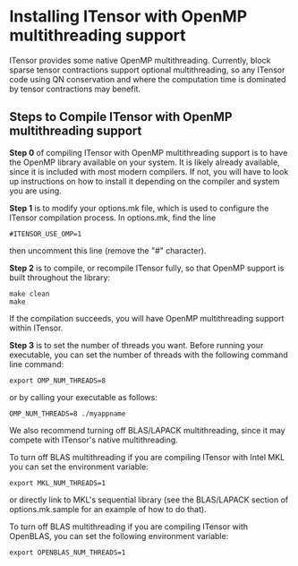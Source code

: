 # Installing ITensor with OpenMP multithreading support

ITensor provides some native OpenMP multithreading.
Currently, block sparse tensor contractions support
optional multithreading, so any ITensor code using QN
conservation and where the computation time is dominated
by tensor contractions may benefit.

## Steps to Compile ITensor with OpenMP multithreading support

<b>Step 0</b> of compiling ITensor with OpenMP multithreading support
is to have the OpenMP library available on your system. It is likely
already available, since it is included with most modern compilers.
If not, you will have to look up instructions on how to install it
depending on the compiler and system you are using.

<b>Step 1</b> is to modify your options.mk file, which is used to 
configure the ITensor compilation process. In options.mk, find the line

    #ITENSOR_USE_OMP=1

then uncomment this line (remove the "#" character).

<b>Step 2</b> is to compile, or recompile ITensor fully, so that
OpenMP support is built throughout the library:

    make clean
    make


If the compilation succeeds, you will have OpenMP multithreading
support within ITensor.

<b>Step 3</b> is to set the number of threads you want.
Before running your executable, you can set the number of threads
with the following command line command:

    export OMP_NUM_THREADS=8

or by calling your executable as follows:

    OMP_NUM_THREADS=8 ./myappname

We also recommend turning off BLAS/LAPACK multithreading, since 
it may compete with ITensor's native multithreading.

To turn off BLAS multithreading if you are compiling 
ITensor with Intel MKL you can set the environment variable:

    export MKL_NUM_THREADS=1

or directly link to MKL's sequential library (see the BLAS/LAPACK
section of options.mk.sample for an example of how to do that).

To turn off BLAS multithreading if you are compiling ITensor with OpenBLAS, 
you can set the following environment variable:

    export OPENBLAS_NUM_THREADS=1

